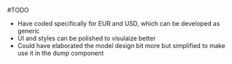 #TODO

* Have coded specifically for EUR and USD, which can be developed as generic
* UI and styles can be polished to visulaize better
* Could have elaborated the model design bit more but simplified to make use it in the dump component
